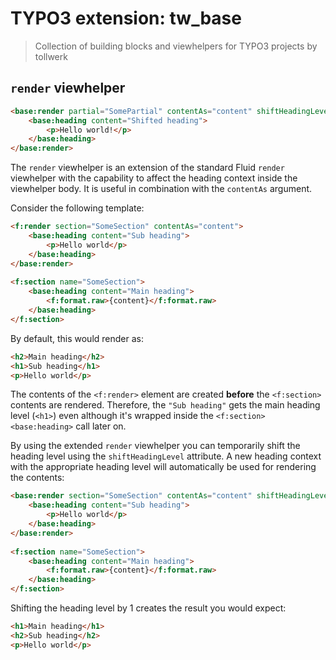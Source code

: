# TYPO3 extension: tw_base

> Collection of building blocks and viewhelpers for TYPO3 projects by tollwerk

## `render` viewhelper

```html
<base:render partial="SomePartial" contentAs="content" shiftHeadingLevel="1">
    <base:heading content="Shifted heading">
        <p>Hello world!</p>
    </base:heading>
</base:render>
```

The `render` viewhelper is an extension of the standard Fluid `render` viewhelper with the capability to affect the heading context inside the viewhelper body. It is useful in combination with the `contentAs` argument.

Consider the following template:

```html
<f:render section="SomeSection" contentAs="content">
    <base:heading content="Sub heading">
        <p>Hello world</p>
    </base:heading>
</base:render>
        
<f:section name="SomeSection">
    <base:heading content="Main heading">
        <f:format.raw>{content}</f:format.raw>
    </base:heading>
</f:section>
```

By default, this would render as:

```html
<h2>Main heading</h2>
<h1>Sub heading</h1>
<p>Hello world</p>
```

The contents of the `<f:render>` element are created **before** the `<f:section>` contents are rendered. Therefore, the `"Sub heading"` gets the main heading level (`<h1>`) even although it's wrapped inside the `<f:section><base:heading>` call later on.

By using the extended `render` viewhelper you can temporarily shift the heading level using the `shiftHeadingLevel` attribute. A new heading context with the appropriate heading level will automatically be used for rendering the contents:

```html
<base:render section="SomeSection" contentAs="content" shiftHeadingLevel="1">
    <base:heading content="Sub heading">
        <p>Hello world</p>
    </base:heading>
</base:render>
        
<f:section name="SomeSection">
    <base:heading content="Main heading">
        <f:format.raw>{content}</f:format.raw>
    </base:heading>
</f:section>
```

Shifting the heading level by 1 creates the result you would expect:

```html
<h1>Main heading</h1>
<h2>Sub heading</h2>
<p>Hello world</p>
```

